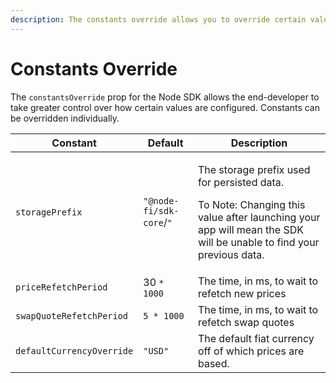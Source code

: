 ```yaml
---
description: The constants override allows you to override certain values in the SDK
---
```


# Constants Override

The `constantsOverride` prop for the Node SDK allows the end-developer to take greater control over how certain values are configured.  Constants can be overridden individually.

| Constant                  | Default                  | Description                                                                                                                                                                          |
| ------------------------- | ------------------------ | ------------------------------------------------------------------------------------------------------------------------------------------------------------------------------------ |
| `storagePrefix`           | `"@node-fi/sdk-core`/`"` | <p>The storage prefix used for persisted data.  </p><p></p><p>To Note: Changing this value after launching your app will mean the SDK will be unable to find your previous data.</p> |
| `priceRefetchPeriod`      | 30 `* 1000`              | The time, in ms, to wait to refetch new prices                                                                                                                                       |
| `swapQuoteRefetchPeriod`  | `5 * 1000`               | The time, in ms, to wait to refetch swap quotes                                                                                                                                      |
| `defaultCurrencyOverride` | `"USD"`                  | The default fiat currency off of which prices are based.                                                                                                                             |
